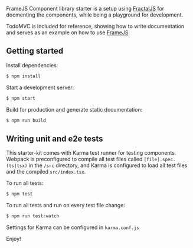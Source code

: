 FrameJS Component library starter is a setup using [FractalJS](fractal.build/guide) for docmenting the components, while being a playground for development. 

TodoMVC is included for reference, showing how to write documentation and serves as an example on how to use [FrameJS](https://github.com/framejs/framejs).

## Getting started

Install dependencies:

```sh
$ npm install
```

Start a development server:

```sh
$ npm start
```

Build for production and generate static documentation:

```sh
$ npm run build
```

## Writing unit and e2e tests

This starter-kit comes with Karma test runner for testing components.
Webpack is preconfigured to compile all test files called `[file].spec.(ts|tsx)` in the `/src` directory, and Karma is configured to load all test files and the compiled `src/index.tsx`.

To run all tests:

```sh
$ npm test
```

To run all tests and run on every test file change:

```sh
$ npm run test:watch
```

Settings for Karma can be configured in `karma.conf.js`

Enjoy!


